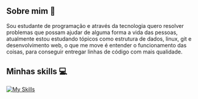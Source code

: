 
## Sobre mim 🎈

Sou estudante de programação e através da tecnologia quero resolver problemas que possam ajudar de alguma forma a vida das pessoas, atualmente estou estudando tópicos como estrutura de dados, linux, git e desenvolvimento web, o que me move é entender o funcionamento das coisas, para conseguir entregar linhas de código com mais qualidade. 

## Minhas skills 💻

[![My Skills](https://skillicons.dev/icons?i=js,html,css,azure,figma,git,github,sass)](https://skillicons.dev)
